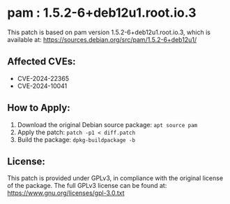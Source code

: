 # pam : 1.5.2-6+deb12u1.root.io.3

This patch is based on pam version 1.5.2-6+deb12u1.root.io.3, which is available at:
https://sources.debian.org/src/pam/1.5.2-6+deb12u1/

## Affected CVEs:
- CVE-2024-22365
- CVE-2024-10041

## How to Apply:
1. Download the original Debian source package: `apt source pam`
2. Apply the patch: `patch -p1 < diff.patch`
3. Build the package: `dpkg-buildpackage -b`

## License:
This patch is provided under GPLv3, in compliance with the original license of the package.
The full GPLv3 license can be found at: https://www.gnu.org/licenses/gpl-3.0.txt
